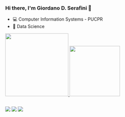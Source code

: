 ### Hi there, I'm Giordano D. Serafini 👋

- 💻 Computer Information Systems - PUCPR
- 📖 Data Science

<div>
  <a href="https://beacons.ai/gdserafini">
  <img height="200em" src="https://github-readme-stats.vercel.app/api?username=gdserafini&show_icons=true&theme=dark&include_all_commits=true&count_private=true"/>
  <img height="160em" src="https://github-readme-stats.vercel.app/api/top-langs/?username=gdserafini&layout=compact&langs_count=16&theme=dark"/>
</div>

##
  
<div>
  <a href = "mailto:gdinizserafini@gmail.com"><img src="https://img.shields.io/badge/Gmail-D14836?style=for-the-badge&logo=gmail&logoColor=white" target="_blank"></a> 
  <a href ="https://www.linkedin.com/in/giordano-diniz/"><img src="https://img.shields.io/badge/LinkedIn-0077B5?style=for-the-badge&logo=linkedin&logoColor=white" target="_blank"></a>
  <a href ="https://medium.com/@gdserafini"><img src="https://img.shields.io/badge/Medium-12100E?style=for-the-badge&logo=medium&logoColor=white" target="_blank"></a>
</div>
